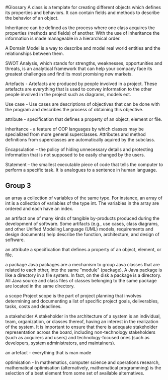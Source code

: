 #Glossary
A class is a template for creating different objects 
which defines its properties and behaviors. 
It can contain fields and methods to describe the behavior of an object.

Inheritance can be defined as the process where one class acquires 
the properties (methods and fields) of another. With the use of 
inheritance the information is made manageable in a hierarchical order.

A Domain Model is a way to describe and model real world entities 
and the relationships between them.

SWOT Analysis, which stands for strengths, weaknesses, opportunities and threats, 
is an analytical framework that can help your company face its greatest 
challenges and find its most promising new markets.

Artefacts - Artefacts are produced by people involved in a project. These artefacts are everything that is used to convey information to the other people involved in the project such as diagrams, models ect.

Use case - Use cases are descriptions of objectives that can be done with the program and describes the process of obtaining this objective.

attribute - specification that defines a property of an object, element or file.

inheritance - a feature of OOP languages by which classes may be specialized from more general superclasses. Attributes and method definitions from superclasses are automatically aquired by the subclass.

Encapsulation – the policy of hiding unnecessary details and protecting information that is not supposed to be easily changed by the users.

Statement – the smallest executable piece of code that tells the computer to perform a specific task. It is analogues to a sentence in human language.

## Group 3
an array
a collection of variables of the same type. For instance, an array of int is a collection of variables of the type int. The variables in the array are ordered and each have an index.

an artifact 
one of many kinds of tangible by-products produced during the development of software. Some artifacts (e.g., use cases, class diagrams, and other Unified Modeling Language (UML) models, requirements and design documents) help describe the function, architecture, and design of software.

an attribute
a specification that defines a property of an object, element, or file.

a package
Java packages are a mechanism to group Java classes that are related to each other, into the same "module" (package). A Java package is like a directory in a file system. In fact, on the disk a package is a directory. All Java source and class files of classes belonging to the same package are located in the same directory.

a scope
Project scope is the part of project planning that involves determining and documenting a list of specific project goals, deliverables, tasks, costs and deadlines.

a stakeholder 
A stakeholder in the architecture of a system is an individual, team, organization, or classes thereof, having an interest in the realization of the system. It is important to ensure that there is adequate stakeholder representation across the board, including non-technology stakeholders (such as acquirers and users) and technology-focused ones (such as developers, system administrators, and maintainers).

an artefact - everything that is man made

optimisation - In mathematics, computer science and operations research, mathematical optimisation (alternatively, mathematical programming) is the selection of a best element from some set of available alternatives.

